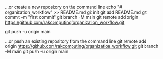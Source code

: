 …or create a new repository on the command line
echo "# organization_workflow" >> README.md
git init
git add README.md
git commit -m "first commit"
git branch -M main
git remote add origin https://github.com/rakcomputing/organization_workflow.git



git push -u origin main


…or push an existing repository from the command line
git remote add origin https://github.com/rakcomputing/organization_workflow.git
git branch -M main
git push -u origin main